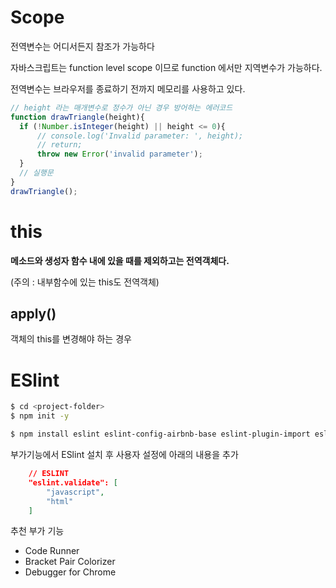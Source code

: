# Scope

전역변수는 어디서든지 참조가 가능하다

자바스크립트는 function level scope 이므로 function 에서만 지역변수가 가능하다.

전역변수는 브라우저를 종료하기 전까지 메모리를 사용하고 있다.

```js
// height 라는 매개변수로 정수가 아닌 경우 방어하는 에러코드
function drawTriangle(height){
  if (!Number.isInteger(height) || height <= 0){
      // console.log('Invalid parameter: ', height);
      // return;
      throw new Error('invalid parameter');
  }
  // 실행문
}
drawTriangle();
```


# this

__메소드와 생성자 함수 내에 있을 때를 제외하고는 전역객체다.__

(주의 : 내부함수에 있는 this도 전역객체)

## apply()

객체의 this를 변경해야 하는 경우



# ESlint

```bash
$ cd <project-folder>
$ npm init -y

$ npm install eslint eslint-config-airbnb-base eslint-plugin-import eslint-plugin-html --save-dev
```

부가기능에서 ESlint 설치 후 사용자 설정에 아래의 내용을 추가

```json
    // ESLINT
    "eslint.validate": [
        "javascript",
        "html"
    ]
```

추천 부가 기능

- Code Runner
- Bracket Pair Colorizer
- Debugger for Chrome

